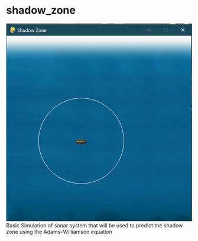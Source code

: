 # shadow_zone
![Sub](sub_demo.png)
Basic Simulation of sonar system that will be used to predict the shadow zone using the Adams–Williamson equation
